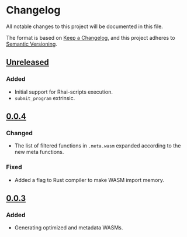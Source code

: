 # Changelog
All notable changes to this project will be documented in this file.

The format is based on [Keep a Changelog](https://keepachangelog.com/en/1.0.0/),
and this project adheres to [Semantic Versioning](https://semver.org/spec/v2.0.0.html).

## [Unreleased]
### Added
- Initial support for Rhai-scripts execution.
- `submit_program` extrinsic.

## [0.0.4]
### Changed
- The list of filtered functions in `.meta.wasm` expanded according to the new meta functions.

### Fixed
- Added a flag to Rust compiler to make WASM import memory.

## [0.0.3]
### Added
- Generating optimized and metadata WASMs.

[Unreleased]: https://github.com/gear-tech/cargo-program/compare/0.0.4...HEAD
[0.0.4]: https://github.com/gear-tech/cargo-program/compare/0.0.3...0.0.4
[0.0.3]: https://github.com/gear-tech/cargo-program/compare/0.0.2...0.0.3
[0.0.2]: https://github.com/gear-tech/cargo-program/releases/tag/0.0.2

